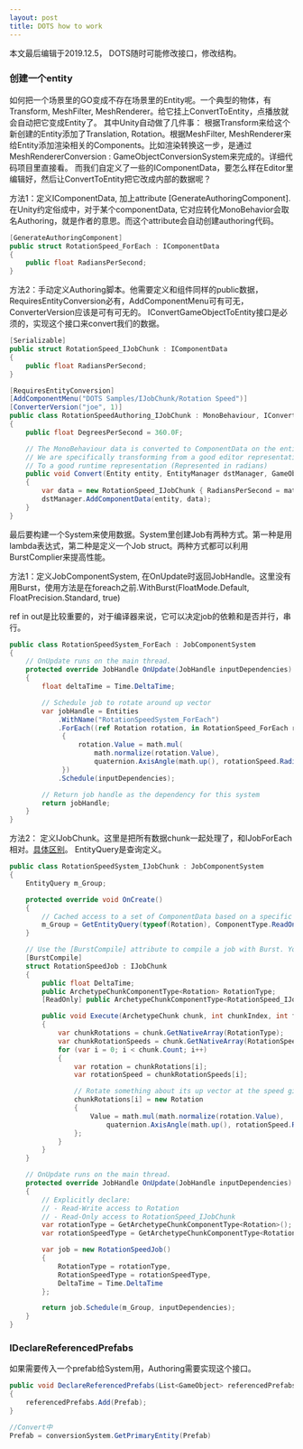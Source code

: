 ```yaml
---
layout: post
title: DOTS how to work
---
```


本文最后编辑于2019.12.5， DOTS随时可能修改接口，修改结构。

### 创建一个entity

如何把一个场景里的GO变成不存在场景里的Entity呢。一个典型的物体，有Transform, MeshFilter, MeshRenderer。给它挂上ConvertToEntity，点播放就会自动把它变成Entity了。
其中Unity自动做了几件事：
根据Transform来给这个新创建的Entity添加了Translation, Rotation。根据MeshFilter, MeshRenderer来给Entity添加渲染相关的Components。比如渲染转换这一步，是通过MeshRendererConversion : GameObjectConversionSystem来完成的。详细代码项目里直接看。
而我们自定义了一些的IComponentData，要怎么样在Editor里编辑好，然后让ConvertToEntity把它改成内部的数据呢？

方法1：定义IComponentData, 加上attribute [GenerateAuthoringComponent]. 在Unity约定俗成中，对于某个componentData, 它对应转化MonoBehavior会取名Authoring，就是作者的意思。而这个attribute会自动创建authoring代码。

```csharp
[GenerateAuthoringComponent]
public struct RotationSpeed_ForEach : IComponentData
{
    public float RadiansPerSecond;
}
```

方法2：手动定义Authoring脚本。他需要定义和组件同样的public数据，RequiresEntityConversion必有，AddComponentMenu可有可无，ConverterVersion应该是可有可无的。
IConvertGameObjectToEntity接口是必须的，实现这个接口来convert我们的数据。

```csharp
[Serializable]
public struct RotationSpeed_IJobChunk : IComponentData
{
    public float RadiansPerSecond;
}

[RequiresEntityConversion]
[AddComponentMenu("DOTS Samples/IJobChunk/Rotation Speed")]
[ConverterVersion("joe", 1)]
public class RotationSpeedAuthoring_IJobChunk : MonoBehaviour, IConvertGameObjectToEntity
{
    public float DegreesPerSecond = 360.0F;

    // The MonoBehaviour data is converted to ComponentData on the entity.
    // We are specifically transforming from a good editor representation of the data (Represented in degrees)
    // To a good runtime representation (Represented in radians)
    public void Convert(Entity entity, EntityManager dstManager, GameObjectConversionSystem conversionSystem)
    {
        var data = new RotationSpeed_IJobChunk { RadiansPerSecond = math.radians(DegreesPerSecond) };
        dstManager.AddComponentData(entity, data);
    }
}

```

最后要构建一个System来使用数据。System里创建Job有两种方式。第一种是用lambda表达式，第二种是定义一个Job struct。两种方式都可以利用BurstComplier来提高性能。

方法1：定义JobComponentSystem, 在OnUpdate时返回JobHandle。这里没有用Burst，使用方法是在foreach之前.WithBurst(FloatMode.Default, FloatPrecision.Standard, true)

ref in out是比较重要的，对于编译器来说，它可以决定job的依赖和是否并行，串行。

```csharp
public class RotationSpeedSystem_ForEach : JobComponentSystem
{
    // OnUpdate runs on the main thread.
    protected override JobHandle OnUpdate(JobHandle inputDependencies)
    {
        float deltaTime = Time.DeltaTime;

        // Schedule job to rotate around up vector
        var jobHandle = Entities
            .WithName("RotationSpeedSystem_ForEach")
            .ForEach((ref Rotation rotation, in RotationSpeed_ForEach rotationSpeed) =>
             {
                 rotation.Value = math.mul(
                     math.normalize(rotation.Value), 
                     quaternion.AxisAngle(math.up(), rotationSpeed.RadiansPerSecond * deltaTime));
             })
            .Schedule(inputDependencies);

        // Return job handle as the dependency for this system
        return jobHandle;
    }
}
```

方法2： 定义IJobChunk。这里是把所有数据chunk一起处理了，和IJobForEach相对。[具体区别](https://docs.unity3d.com/Packages/com.unity.entities@0.3/manual/entity_iteration_job.html)。 EntityQuery是查询定义。

```csharp
public class RotationSpeedSystem_IJobChunk : JobComponentSystem
{
    EntityQuery m_Group;

    protected override void OnCreate()
    {
        // Cached access to a set of ComponentData based on a specific query
        m_Group = GetEntityQuery(typeof(Rotation), ComponentType.ReadOnly<RotationSpeed_IJobChunk>());
    }

    // Use the [BurstCompile] attribute to compile a job with Burst. You may see significant speed ups, so try it!
    [BurstCompile]
    struct RotationSpeedJob : IJobChunk
    {
        public float DeltaTime;
        public ArchetypeChunkComponentType<Rotation> RotationType;
        [ReadOnly] public ArchetypeChunkComponentType<RotationSpeed_IJobChunk> RotationSpeedType;

        public void Execute(ArchetypeChunk chunk, int chunkIndex, int firstEntityIndex)
        {
            var chunkRotations = chunk.GetNativeArray(RotationType);
            var chunkRotationSpeeds = chunk.GetNativeArray(RotationSpeedType);
            for (var i = 0; i < chunk.Count; i++)
            {
                var rotation = chunkRotations[i];
                var rotationSpeed = chunkRotationSpeeds[i];

                // Rotate something about its up vector at the speed given by RotationSpeed_IJobChunk.
                chunkRotations[i] = new Rotation
                {
                    Value = math.mul(math.normalize(rotation.Value),
                        quaternion.AxisAngle(math.up(), rotationSpeed.RadiansPerSecond * DeltaTime))
                };
            }
        }
    }

    // OnUpdate runs on the main thread.
    protected override JobHandle OnUpdate(JobHandle inputDependencies)
    {
        // Explicitly declare:
        // - Read-Write access to Rotation
        // - Read-Only access to RotationSpeed_IJobChunk
        var rotationType = GetArchetypeChunkComponentType<Rotation>();
        var rotationSpeedType = GetArchetypeChunkComponentType<RotationSpeed_IJobChunk>(true);

        var job = new RotationSpeedJob()
        {
            RotationType = rotationType,
            RotationSpeedType = rotationSpeedType,
            DeltaTime = Time.DeltaTime
        };

        return job.Schedule(m_Group, inputDependencies);
    }
}
```

### IDeclareReferencedPrefabs

如果需要传入一个prefab给System用，Authoring需要实现这个接口。

```csharp
public void DeclareReferencedPrefabs(List<GameObject> referencedPrefabs)
{
    referencedPrefabs.Add(Prefab);
}

//Convert中
Prefab = conversionSystem.GetPrimaryEntity(Prefab)
```
